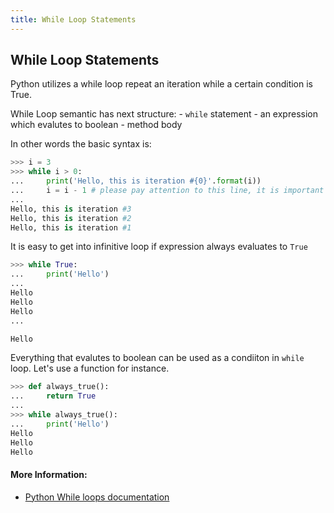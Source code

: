 ```yaml
---
title: While Loop Statements
---
```

## While Loop Statements

Python utilizes a while loop repeat an iteration while a certain condition is True.

While Loop semantic has next structure:
    - `while` statement
    - an expression which evalutes to boolean
    - method body

In other words the basic syntax is:

```python
>>> i = 3
>>> while i > 0:
...     print('Hello, this is iteration #{0}'.format(i))
...     i = i - 1 # please pay attention to this line, it is important to stop while loop
...
Hello, this is iteration #3
Hello, this is iteration #2
Hello, this is iteration #1
```

It is easy to get into infinitive loop if expression always evaluates to `True`

```python
>>> while True:
...     print('Hello')
...
Hello
Hello
Hello
...

Hello
```

Everything that evalutes to boolean can be used as a condiiton in `while` loop. 
Let's use a function for instance.

```python
>>> def always_true():
...     return True
...
>>> while always_true():
...     print('Hello')
Hello
Hello
Hello
```


#### More Information:

- <a href='https://wiki.python.org/moin/WhileLoop' target='_blank' rel='nofollow'>Python While loops documentation</a>